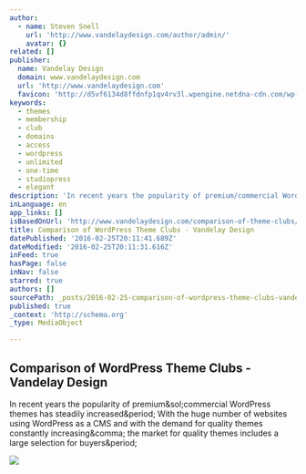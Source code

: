 ```yaml
---
author:
  - name: Steven Snell
    url: 'http://www.vandelaydesign.com/author/admin/'
    avatar: {}
related: []
publisher:
  name: Vandelay Design
  domain: www.vandelaydesign.com
  url: 'http://www.vandelaydesign.com'
  favicon: 'http://d5vf6134d8ffdnfp1qv4rv3l.wpengine.netdna-cdn.com/wp-content/themes/vd/assets/graphics/favicon.png'
keywords:
  - themes
  - membership
  - club
  - domains
  - access
  - wordpress
  - unlimited
  - one-time
  - studiopress
  - elegant
description: 'In recent years the popularity of premium/commercial WordPress themes has steadily increased. With the huge number of websites using WordPress as a CMS and with the demand for quality themes constantly increasing, the market for quality themes includes a large selection for buyers.'
inLanguage: en
app_links: []
isBasedOnUrl: 'http://www.vandelaydesign.com/comparison-of-theme-clubs/'
title: Comparison of WordPress Theme Clubs - Vandelay Design
datePublished: '2016-02-25T20:11:41.689Z'
dateModified: '2016-02-25T20:11:31.616Z'
inFeed: true
hasPage: false
inNav: false
starred: true
authors: []
sourcePath: _posts/2016-02-25-comparison-of-wordpress-theme-clubs-vandelay-design.md
published: true
_context: 'http://schema.org'
_type: MediaObject

---
```

<article style=""><h1>Comparison of WordPress Theme Clubs - Vandelay Design</h1><p>In recent years the popularity of premium&amp;sol;commercial WordPress themes has steadily increased&amp;period; With the huge number of websites using WordPress as a CMS and with the demand for quality themes constantly increasing&amp;comma; the market for quality themes includes a large selection for buyers&amp;period;</p><img src="http://www.vandelaydesign.com/wp-content/uploads/440.jpg" /></article>